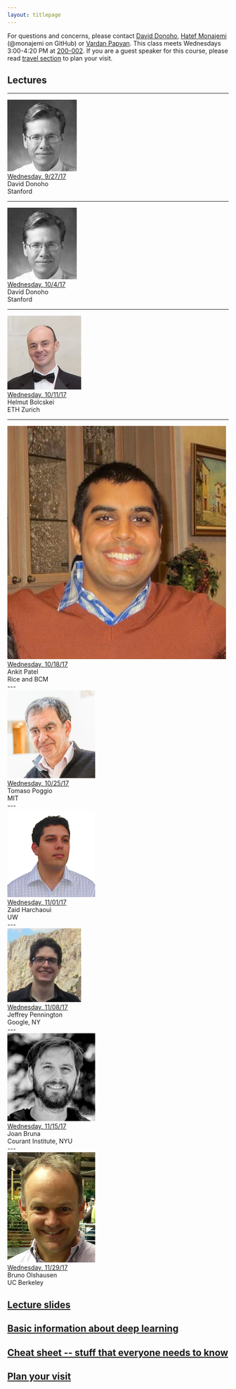 ```yaml
---
layout: titlepage
---
```


For questions and concerns, please contact [David Donoho](https://profiles.stanford.edu/david-donoho), [Hatef Monajemi](http://web.stanford.edu/~monajemi/) (@monajemi on GitHub) or [Vardan Papyan](http://vardanp.cswp.cs.technion.ac.il/). This class meets Wednesdays 3:00-4:20 PM at [200-002](https://campus-map.stanford.edu/?srch=200-002). If you are a guest speaker for this course, please read [travel section](#plan-your-visit) to plan your visit. 

## [](#Lectures) Lectures
---
<div class="speaker-wrap">
<div class="speakerphoto">
<img src="assets/img/donoho.jpg">
</div>
<div class="card">
<a class="talkdate" href="./lecture1">Wednesday, 9/27/17</a> <br>
<span class="speaker">David Donoho</span> <br>
<span class="speakerposition">Stanford</span>
</div>
</div>


---
<div class="speaker-wrap">
<div class="speakerphoto">
<img src="assets/img/donoho.jpg">
</div>
<div class="card">
<a class="talkdate" href="./lecture2">Wednesday, 10/4/17</a> <br>
<span class="speaker">David Donoho</span> <br>
<span class="speakerposition">Stanford</span>
</div>
</div>


---
<div class="speaker-wrap">
<div class="speakerphoto">
<img src="assets/img/bolcskei.jpg">
</div>
<div class="card">
<a class="talkdate" href="./bolcskei_lecture">Wednesday, 10/11/17</a> <br>
<span class="speaker">Helmut Bolcskei</span> <br>
<span class="speakerposition">ETH Zurich</span>
</div>
</div>

---
<div class="speaker-wrap">
<div class="speakerphoto">
<img src="assets/img/ankit_patel.jpg">
</div>
<div class="card">
<a class="talkdate" href="./patel_lecture">Wednesday, 10/18/17</a> <br>
<span class="speaker">Ankit Patel</span> <br>
<span class="speakerposition">Rice and BCM</span>
</div>
</div>
---
<div class="speaker-wrap">
<div class="speakerphoto">
<img src="assets/img/poggio.png">
</div>
<div class="card">
<a class="talkdate" href="./poggio_lecture">Wednesday, 10/25/17</a> <br>
<span class="speaker">Tomaso Poggio</span> <br>
<span class="speakerposition">MIT</span>
</div>
</div>
---
<div class="speaker-wrap">
<div class="speakerphoto">
<img src="assets/img/zaid.png">
</div>
<div class="card">
<a class="talkdate" href="./harchaoui_lecture">Wednesday, 11/01/17</a> <br>
<span class="speaker">Zaid Harchaoui</span> <br>
<span class="speakerposition">UW</span>
</div>
</div>
---
<div class="speaker-wrap">
<div class="speakerphoto">
<img src="assets/img/pennington.jpg">
</div>
<div class="card">
<a class="talkdate" href="./pennington_lecture">Wednesday, 11/08/17</a> <br>
<span class="speaker">Jeffrey Pennington</span> <br>
<span class="speakerposition">Google, NY</span>
</div>
</div>
---
<div class="speaker-wrap">
<div class="speakerphoto">
<img src="assets/img/bruna.png">
</div>
<div class="card">
<a class="talkdate" href="./bruna_lecture">Wednesday, 11/15/17</a> <br>
<span class="speaker">Joan Bruna</span> <br>
<span class="speakerposition">Courant Institute, NYU</span>
</div>
</div>
---
<div class="speaker-wrap">
<div class="speakerphoto">
<img src="assets/img/bruno_olshausen.jpg">
</div>
<div class="card">
<a class="talkdate" href="./olshausen_lecture">Wednesday, 11/29/17</a> <br>
<span class="speaker">Bruno Olshausen</span> <br>
<span class="speakerposition">UC Berkeley</span>
</div>
</div>

## [Lecture slides](lecture_slides)    

## [Basic information about deep learning](basicinfo)    

## [Cheat sheet -- stuff that everyone needs to know](cheat_sheet)    

## [Plan your visit](speaker_visit)
